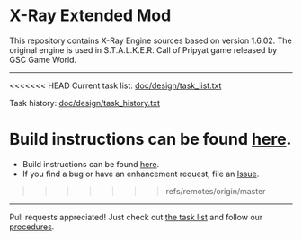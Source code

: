 X-Ray Extended Mod
==========================

This repository contains X-Ray Engine sources based on version 1.6.02.
The original engine is used in S.T.A.L.K.E.R. Call of Pripyat game released by GSC Game World.

--------------------------

<<<<<<< HEAD
Current task list: [doc/design/task_list.txt](doc/design/task_list.txt)

Task history: [doc/design/task_history.txt](doc/design/task_history.txt)

Build instructions can be found [here](https://github.com/openxray/xray-16/blob/master/doc/howto/build.txt).
=======
- Build instructions can be found [here](https://github.com/openxray/xray-16/blob/master/doc/howto/build.txt).
- If you find a bug or have an enhancement request, file an [Issue](https://github.com/openxray/xray-16/issues).
>>>>>>> refs/remotes/origin/master

--------------------------

Pull requests appreciated! Just check out 
[the task list](https://github.com/openxray/xray-16/blob/master/doc/design/task_list.txt) 
and follow our [procedures](https://github.com/OpenXRay/xray-16/tree/master/doc/procedure).
